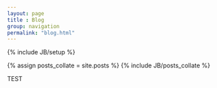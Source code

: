 ```yaml
---
layout: page
title : Blog
group: navigation
permalink: "blog.html"
---
```

{% include JB/setup %}

<!-- <p><div style="float:right"> -->
<!-- <a href="http://feeds.feedburner.com/HansenLab" rel="alternate" -->
<!--       type="application/rss+xml"><img src="//feedburner.google.com/fb/images/pub/feed-icon32x32.png" -->
<!-- 				      alt="" -->
<!-- 				      style="vertical-align:middle;border:0"/></a>&nbsp;<a href="http://feeds.feedburner.com/HansenLab" -->
<!-- 											   rel="alternate" -->
<!-- 											   type="application/rss+xml">Subscribe -->
<!--     in a reader (All posts)</a> -->
<!-- <div style="height:5px;"></div> -->
<!-- <p><a href="http://feeds.feedburner.com/hansenlab/EjwS" title="Subscribe to my feed" rel="alternate" -->
<!--    type="application/rss+xml"><img src="//feedburner.google.com/fb/images/pub/feed-icon32x32.png" -->
<!-- 				   alt="" -->
<!-- 				   style="border:0"/></a>&nbsp;<a href="http://feeds.feedburner.com/hansenlab/EjwS" -->
<!-- 							    title="Subscribe to my feed" -->
<!-- 							    rel="alternate" -->
<!-- 							    type="application/rss+xml">Subscribe in -->
<!--   a reader (R posts only)</a></div> -->

{% assign posts_collate = site.posts %}
{% include JB/posts_collate %}

TEST
